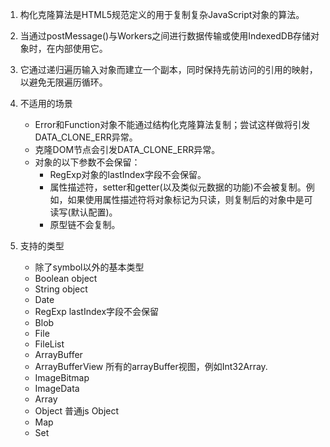1. 构化克隆算法是HTML5规范定义的用于复制复杂JavaScript对象的算法。

2. 当通过postMessage()与Workers之间进行数据传输或使用IndexedDB存储对象时，在内部使用它。

3. 它通过递归遍历输入对象而建立一个副本，同时保持先前访问的引用的映射，以避免无限遍历循环。

4. 不适用的场景
	- Error和Function对象不能通过结构化克隆算法复制；尝试这样做将引发DATA_CLONE_ERR异常。
	- 克隆DOM节点会引发DATA_CLONE_ERR异常。
	- 对象的以下参数不会保留：
		- RegExp对象的lastIndex字段不会保留。
		- 属性描述符，setter和getter(以及类似元数据的功能)不会被复制。例如，如果使用属性描述符将对象标记为只读，则复制后的对象中是可读写(默认配置)。
		- 原型链不会复制。
1. 支持的类型
	- 除了symbol以外的基本类型
	- Boolean object
	- String object
	- Date
	- RegExp lastIndex字段不会保留
	- Blob
	- File
	- FileList
	- ArrayBuffer
	- ArrayBufferView 所有的arrayBuffer视图，例如Int32Array.
	- ImageBitmap
	- ImageData
	- Array
	- Object 普通js Object
	- Map
	- Set